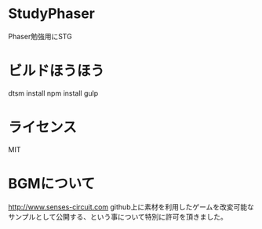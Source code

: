 # StudyPhaser
Phaser勉強用にSTG

# ビルドほうほう
dtsm install
npm install
gulp

# ライセンス
MIT

# BGMについて
http://www.senses-circuit.com
github上に素材を利用したゲームを改変可能なサンプルとして公開する、という事について特別に許可を頂きました。




